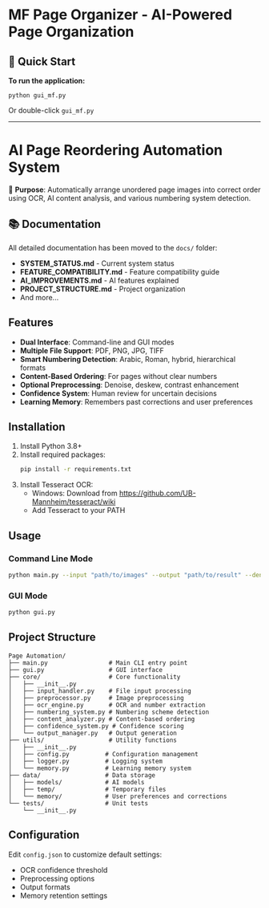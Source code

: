 # MF Page Organizer - AI-Powered Page Organization

## 🚀 Quick Start

**To run the application:**
```
python gui_mf.py
```

Or double-click `gui_mf.py`

---

# AI Page Reordering Automation System

🎯 **Purpose**: Automatically arrange unordered page images into correct order using OCR, AI content analysis, and various numbering system detection.

## 📚 Documentation

All detailed documentation has been moved to the `docs/` folder:
- **SYSTEM_STATUS.md** - Current system status
- **FEATURE_COMPATIBILITY.md** - Feature compatibility guide
- **AI_IMPROVEMENTS.md** - AI features explained
- **PROJECT_STRUCTURE.md** - Project organization
- And more...

## Features

- **Dual Interface**: Command-line and GUI modes
- **Multiple File Support**: PDF, PNG, JPG, TIFF
- **Smart Numbering Detection**: Arabic, Roman, hybrid, hierarchical formats
- **Content-Based Ordering**: For pages without clear numbers
- **Optional Preprocessing**: Denoise, deskew, contrast enhancement
- **Confidence System**: Human review for uncertain decisions
- **Learning Memory**: Remembers past corrections and user preferences

## Installation

1. Install Python 3.8+
2. Install required packages:
   ```bash
   pip install -r requirements.txt
   ```
3. Install Tesseract OCR:
   - Windows: Download from https://github.com/UB-Mannheim/tesseract/wiki
   - Add Tesseract to your PATH

## Usage

### Command Line Mode
```bash
python main.py --input "path/to/images" --output "path/to/result" --denoise off --ocr on --confidence 85
```

### GUI Mode
```bash
python gui.py
```

## Project Structure
```
Page Automation/
├── main.py                 # Main CLI entry point
├── gui.py                  # GUI interface
├── core/                   # Core functionality
│   ├── __init__.py
│   ├── input_handler.py    # File input processing
│   ├── preprocessor.py     # Image preprocessing
│   ├── ocr_engine.py       # OCR and number extraction
│   ├── numbering_system.py # Numbering scheme detection
│   ├── content_analyzer.py # Content-based ordering
│   ├── confidence_system.py # Confidence scoring
│   └── output_manager.py   # Output generation
├── utils/                  # Utility functions
│   ├── __init__.py
│   ├── config.py          # Configuration management
│   ├── logger.py          # Logging system
│   └── memory.py          # Learning memory system
├── data/                  # Data storage
│   ├── models/            # AI models
│   ├── temp/              # Temporary files
│   └── memory/            # User preferences and corrections
└── tests/                 # Unit tests
    └── __init__.py
```

## Configuration

Edit `config.json` to customize default settings:
- OCR confidence threshold
- Preprocessing options
- Output formats
- Memory retention settings
